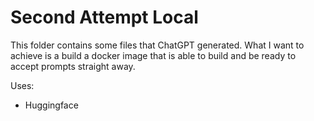 # Second Attempt Local

This folder contains some files that ChatGPT generated. 
What I want to achieve is a build a docker image that is able to build and be ready to accept prompts straight away.

Uses:
- Huggingface

